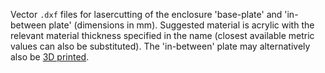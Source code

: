 Vector `.dxf` files for lasercutting of the enclosure 'base-plate' and 'in-between plate' (dimensions in mm). Suggested material is acrylic with the relevant material thickness specified in the name (closest available metric values can also be substituted). The 'in-between' plate may alternatively also be [3D printed](https://github.com/MIT-Senseable-City-Lab/OSCS/tree/main/Build/Hardware/Hardware%20enclosure/To%20Print).

